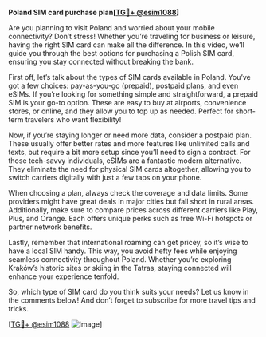 **Poland SIM card purchase plan[[TG💪+ @esim1088](https://t.me/s/esim1088)]**

Are you planning to visit Poland and worried about your mobile connectivity? Don’t stress! Whether you’re traveling for business or leisure, having the right SIM card can make all the difference. In this video, we’ll guide you through the best options for purchasing a Polish SIM card, ensuring you stay connected without breaking the bank.

First off, let’s talk about the types of SIM cards available in Poland. You’ve got a few choices: pay-as-you-go (prepaid), postpaid plans, and even eSIMs. If you’re looking for something simple and straightforward, a prepaid SIM is your go-to option. These are easy to buy at airports, convenience stores, or online, and they allow you to top up as needed. Perfect for short-term travelers who want flexibility!

Now, if you’re staying longer or need more data, consider a postpaid plan. These usually offer better rates and more features like unlimited calls and texts, but require a bit more setup since you’ll need to sign a contract. For those tech-savvy individuals, eSIMs are a fantastic modern alternative. They eliminate the need for physical SIM cards altogether, allowing you to switch carriers digitally with just a few taps on your phone.

When choosing a plan, always check the coverage and data limits. Some providers might have great deals in major cities but fall short in rural areas. Additionally, make sure to compare prices across different carriers like Play, Plus, and Orange. Each offers unique perks such as free Wi-Fi hotspots or partner network benefits.

Lastly, remember that international roaming can get pricey, so it’s wise to have a local SIM handy. This way, you avoid hefty fees while enjoying seamless connectivity throughout Poland. Whether you’re exploring Kraków’s historic sites or skiing in the Tatras, staying connected will enhance your experience tenfold.

So, which type of SIM card do you think suits your needs? Let us know in the comments below! And don’t forget to subscribe for more travel tips and tricks.

[[TG💪+ @esim1088](https://t.me/s/esim1088) ![Image](https://i.postimg.cc/Y0z9fWf4/image.png)]